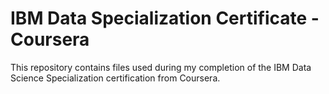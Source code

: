 # IBM Data Specialization Certificate - Coursera

This repository contains files used during my completion of the IBM Data Science Specialization certification from Coursera.
